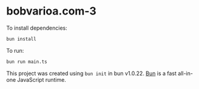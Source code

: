 # bobvarioa.com-3

To install dependencies:

```bash
bun install
```

To run:

```bash
bun run main.ts
```

This project was created using `bun init` in bun v1.0.22. [Bun](https://bun.sh) is a fast all-in-one JavaScript runtime.
